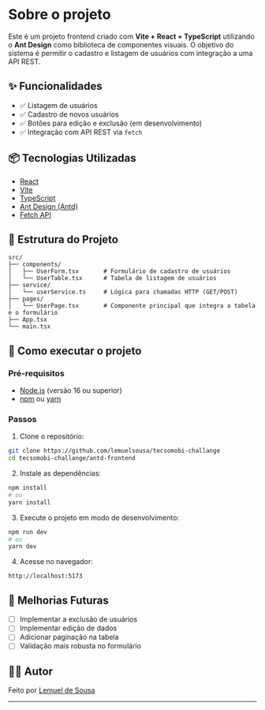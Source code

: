 # Sobre o projeto

Este é um projeto frontend criado com **Vite + React + TypeScript** utilizando o **Ant Design** como biblioteca de componentes visuais. O objetivo do sistema é permitir o cadastro e listagem de usuários com integração a uma API REST.

## ✨ Funcionalidades

- ✅ Listagem de usuários
- ✅ Cadastro de novos usuários
- ✅ Botões para edição e exclusão (em desenvolvimento)
- ✅ Integração com API REST via `fetch`

## 📦 Tecnologias Utilizadas

- [React](https://reactjs.org/)
- [Vite](https://vitejs.dev/)
- [TypeScript](https://www.typescriptlang.org/)
- [Ant Design (Antd)](https://ant.design/)
- [Fetch API](https://developer.mozilla.org/pt-BR/docs/Web/API/Fetch_API)

## 📁 Estrutura do Projeto

```
src/
├── components/
│   ├── UserForm.tsx       # Formulário de cadastro de usuários
│   └── UserTable.tsx      # Tabela de listagem de usuários
├── service/
│   └── userService.ts     # Lógica para chamadas HTTP (GET/POST)
├── pages/
│   └── UserPage.tsx       # Componente principal que integra a tabela e o formulário
├── App.tsx
└── main.tsx
```

## 🔧 Como executar o projeto

### Pré-requisitos

- [Node.js](https://nodejs.org/) (versão 16 ou superior)
- [npm](https://www.npmjs.com/) ou [yarn](https://yarnpkg.com/)

### Passos

1. Clone o repositório:

```bash
git clone https://github.com/lemuelsousa/tecsomobi-challange
cd tecsomobi-challange/antd-frontend
```

2. Instale as dependências:

```bash
npm install
# ou
yarn install
```

3. Execute o projeto em modo de desenvolvimento:

```bash
npm run dev
# ou
yarn dev
```

4. Acesse no navegador:

```
http://localhost:5173
```

## 🚧 Melhorias Futuras

- [ ] Implementar a exclusão de usuários
- [ ] Implementar edição de dados
- [ ] Adicionar paginação na tabela
- [ ] Validação mais robusta no formulário

## 🧑‍💻 Autor

Feito por [Lemuel de Sousa](https://github.com/lemuelsousa/)

---

```
